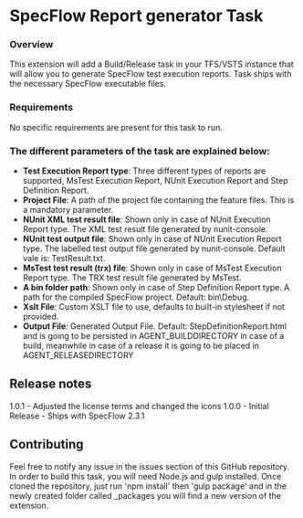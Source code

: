 # SpecFlow Report generator Task
### Overview
This extension will add a Build/Release task in your TFS/VSTS instance that will allow you to generate SpecFlow test execution reports. Task ships with the necessary SpecFlow executable files.

### Requirements

No specific requirements are present for this task to run.

### The different parameters of the task are explained below:

* **Test Execution Report type**: Three different types of reports are supported, MsTest Execution Report, NUnit Execution Report and Step Definition Report.
* **Project File**: A path of the project file containing the feature files. This is a mandatory parameter.
* **NUnit XML test result file**: Shown only in case of NUnit Execution Report type. The XML test result file generated by nunit-console.
* **NUnit test output file**: Shown only in case of NUnit Execution Report type. The labelled test output file generated by nunit-console. Default vale is: TestResult.txt.
* **MsTest test result (trx) file**: Shown only in case of MsTest Execution Report type. The TRX test result file generated by MsTest.
* **A bin folder path**: Shown only in case of Step Definition Report type. A path for the compiled SpecFlow project. Default: bin\\Debug.
* **Xslt File**: Custom XSLT file to use, defaults to built-in stylesheet if not provided.
* **Output File**: Generated Output File. Default: StepDefinitionReport.html and is going to be persisted in AGENT_BUILDDIRECTORY in case of a build, meanwhile in case of a release it is going to be placed in AGENT_RELEASEDIRECTORY

## Release notes
1.0.1 - Adjusted the license terms and changed the icons
1.0.0 - Initial Release - Ships with SpecFlow 2.3.1

## Contributing

Feel free to notify any issue in the issues section of this GitHub repository. In order to build this task, you will need Node.js and gulp installed. Once cloned the repository, just run 'npm install' then 'gulp package' and in the newly created folder called _packages you will find a new version of the extension.